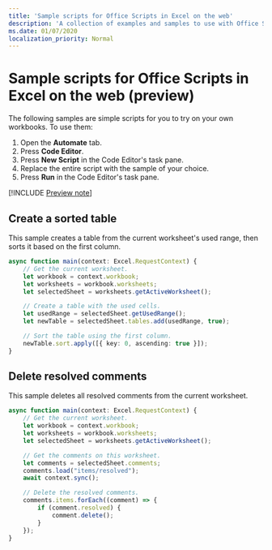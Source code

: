 ```yaml
---
title: 'Sample scripts for Office Scripts in Excel on the web'
description: 'A collection of examples and samples to use with Office Scripts in Excel on the web.'
ms.date: 01/07/2020
localization_priority: Normal
---
```


# Sample scripts for Office Scripts in Excel on the web (preview)

The following samples are simple scripts for you to try on your own workbooks. To use them:

1. Open the **Automate** tab.
2. Press **Code Editor**.
3. Press **New Script** in the Code Editor's task pane.
4. Replace the entire script with the sample of your choice.
5. Press **Run** in the Code Editor's task pane.

[!INCLUDE [Preview note](../includes/preview-note.md)]

## Create a sorted table

This sample creates a table from the current worksheet's used range, then sorts it based on the first column.

```TypeScript
async function main(context: Excel.RequestContext) {
    // Get the current worksheet.
    let workbook = context.workbook;
    let worksheets = workbook.worksheets;
    let selectedSheet = worksheets.getActiveWorksheet();

    // Create a table with the used cells.
    let usedRange = selectedSheet.getUsedRange();
    let newTable = selectedSheet.tables.add(usedRange, true);

    // Sort the table using the first column.
    newTable.sort.apply([{ key: 0, ascending: true }]);
}
```

## Delete resolved comments

This sample deletes all resolved comments from the current worksheet.

```TypeScript
async function main(context: Excel.RequestContext) {
    // Get the current worksheet.
    let workbook = context.workbook;
    let worksheets = workbook.worksheets;
    let selectedSheet = worksheets.getActiveWorksheet();

    // Get the comments on this worksheet.
    let comments = selectedSheet.comments;
    comments.load("items/resolved");
    await context.sync();

    // Delete the resolved comments.
    comments.items.forEach((comment) => {
        if (comment.resolved) {
            comment.delete();
        }
    });
}
```
